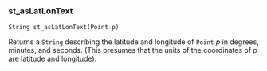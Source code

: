 ### st_asLatLonText
`String st_asLatLonText(Point p)`

Returns a `String` describing the latitude and longitude of `Point` _p_ in degrees, minutes, and seconds. (This presumes that the units of the coordinates of _p_ are latitude and longitude).